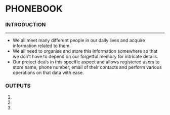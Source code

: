 # PHONEBOOK
<H3>INTRODUCTION</H3>
<HR>
<UL>
  <LI>We all meet many different people in our daily lives and acquire information related to them. </LI>
<LI>We all need to organise and store this information somewhere so that we don’t have to depend on our forgetful memory for intricate details. </LI>
<LI>Our project deals in this specific aspect and allows registered users to store name, phone number, email of their contacts and perform various operations on that data with ease. </LI>
</UL>

<H3>OUTPUTS</H3>
<OL>
  <LI>
    
  </LI>
  <LI>
    
  </LI>
  <LI>
    
  </LI>
</OL>
